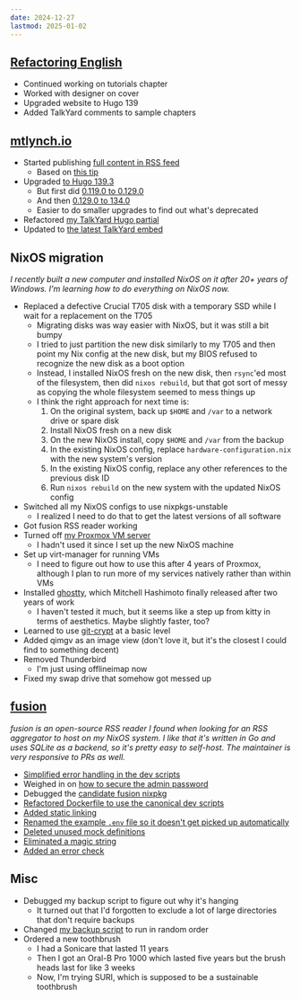 ```yaml
---
date: 2024-12-27
lastmod: 2025-01-02
---
```


## [Refactoring English](https://refactoringenglish.com)

- Continued working on tutorials chapter
- Worked with designer on cover
- Upgraded website to Hugo 139
- Added TalkYard comments to sample chapters

## [mtlynch.io](https://mtlynch.io)

- Started publishing [full content in RSS feed](https://github.com/mtlynch/mtlynch.io/pull/1371)
  - Based on [this tip](https://nora.codes/post/adding-full-post-content-to-my-rss-feed/)
- Upgraded [to Hugo 139.3](https://github.com/mtlynch/mtlynch.io/pull/1374)
  - But first did [0.119.0 to 0.129.0](https://github.com/mtlynch/mtlynch.io/pull/1372)
  - And then [0.129.0 to 134.0](https://github.com/mtlynch/mtlynch.io/pull/1373)
  - Easier to do smaller upgrades to find out what's deprecated
- Refactored [my TalkYard Hugo partial](https://github.com/mtlynch/mtlynch.io/pull/1375)
- Updated to [the latest TalkYard embed](https://github.com/mtlynch/mtlynch.io/pull/1376)

## NixOS migration

_I recently built a new computer and installed NixOS on it after 20+ years of Windows. I'm learning how to do everything on NixOS now._

- Replaced a defective Crucial T705 disk with a temporary SSD while I wait for a replacement on the T705
  - Migrating disks was way easier with NixOS, but it was still a bit bumpy
  - I tried to just partition the new disk similarly to my T705 and then point my Nix config at the new disk, but my BIOS refused to recognize the new disk as a boot option
  - Instead, I installed NixOS fresh on the new disk, then `rsync`'ed most of the filesystem, then did `nixos rebuild`, but that got sort of messy as copying the whole filesystem seemed to mess things up
  - I think the right approach for next time is:
    1. On the original system, back up `$HOME` and `/var` to a network drive or spare disk
    1. Install NixOS fresh on a new disk
    1. On the new NixOS install, copy `$HOME` and `/var` from the backup
    1. In the existing NixOS config, replace `hardware-configuration.nix` with the new system's version
    1. In the existing NixOS config, replace any other references to the previous disk ID
    1. Run `nixos rebuild` on the new system with the updated NixOS config
- Switched all my NixOS configs to use nixpkgs-unstable
  - I realized I need to do that to get the latest versions of all software
- Got fusion RSS reader working
- Turned off [my Proxmox VM server](https://mtlynch.io/building-a-vm-homelab/)
  - I hadn't used it since I set up the new NixOS machine
- Set up virt-manager for running VMs
  - I need to figure out how to use this after 4 years of Proxmox, although I plan to run more of my services natively rather than within VMs
- Installed [ghostty](https://ghostty.org/), which Mitchell Hashimoto finally released after two years of work
  - I haven't tested it much, but it seems like a step up from kitty in terms of aesthetics. Maybe slightly faster, too?
- Learned to use [git-crypt](https://github.com/AGWA/git-crypt) at a basic level
- Added qimgv as an image view (don't love it, but it's the closest I could find to something decent)
- Removed Thunderbird
  - I'm just using offlineimap now
- Fixed my swap drive that somehow got messed up

## [fusion](https://github.com/0x2E/fusion)

_fusion is an open-source RSS reader I found when looking for an RSS aggregator to host on my NixOS system. I like that it's written in Go and uses SQLite as a backend, so it's pretty easy to self-host. The maintainer is very responsive to PRs as well._

- [Simplified error handling in the dev scripts](https://github.com/0x2E/fusion/pull/34)
- Weighed in on [how to secure the admin password](https://github.com/0x2E/fusion/issues/32#issuecomment-2558531409)
- Debugged the [candidate fusion nixpkg](https://github.com/NixOS/nixpkgs/pull/353616#pullrequestreview-2521328013)
- [Refactored Dockerfile to use the canonical dev scripts](https://github.com/0x2E/fusion/pull/35)
- [Added static linking](https://github.com/0x2E/fusion/pull/36)
- [Renamed the example `.env` file so it doesn't get picked up automatically](https://github.com/0x2E/fusion/pull/38)
- [Deleted unused mock definitions](https://github.com/0x2E/fusion/pull/39)
- [Eliminated a magic string](https://github.com/0x2E/fusion/pull/40)
- [Added an error check](https://github.com/0x2E/fusion/pull/41)

## Misc

- Debugged my backup script to figure out why it's hanging
  - It turned out that I'd forgotten to exclude a lot of large directories that don't require backups
- Changed [my backup script](https://github.com/mtlynch/mtlynch-backup/commit/c79c6042c2061f7985766f06b367e029224f4885) to run in random order
- Ordered a new toothbrush
  - I had a Sonicare that lasted 11 years
  - Then I got an Oral-B Pro 1000 which lasted five years but the brush heads last for like 3 weeks
  - Now, I'm trying SURI, which is supposed to be a sustainable toothbrush
